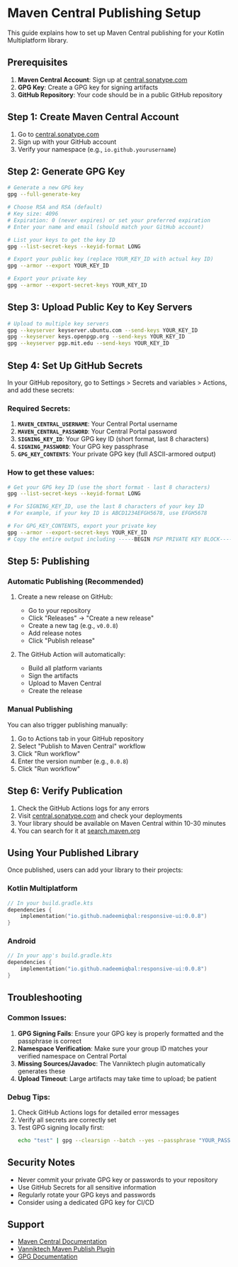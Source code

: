 # Maven Central Publishing Setup

This guide explains how to set up Maven Central publishing for your Kotlin Multiplatform library.

## Prerequisites

1. **Maven Central Account**: Sign up at [central.sonatype.com](https://central.sonatype.com/)
2. **GPG Key**: Create a GPG key for signing artifacts
3. **GitHub Repository**: Your code should be in a public GitHub repository

## Step 1: Create Maven Central Account

1. Go to [central.sonatype.com](https://central.sonatype.com/)
2. Sign up with your GitHub account
3. Verify your namespace (e.g., `io.github.yourusername`)

## Step 2: Generate GPG Key

```bash
# Generate a new GPG key
gpg --full-generate-key

# Choose RSA and RSA (default)
# Key size: 4096
# Expiration: 0 (never expires) or set your preferred expiration
# Enter your name and email (should match your GitHub account)

# List your keys to get the key ID
gpg --list-secret-keys --keyid-format LONG

# Export your public key (replace YOUR_KEY_ID with actual key ID)
gpg --armor --export YOUR_KEY_ID

# Export your private key
gpg --armor --export-secret-keys YOUR_KEY_ID
```

## Step 3: Upload Public Key to Key Servers

```bash
# Upload to multiple key servers
gpg --keyserver keyserver.ubuntu.com --send-keys YOUR_KEY_ID
gpg --keyserver keys.openpgp.org --send-keys YOUR_KEY_ID
gpg --keyserver pgp.mit.edu --send-keys YOUR_KEY_ID
```

## Step 4: Set Up GitHub Secrets

In your GitHub repository, go to Settings > Secrets and variables > Actions, and add these secrets:

### Required Secrets:

1. **`MAVEN_CENTRAL_USERNAME`**: Your Central Portal username
2. **`MAVEN_CENTRAL_PASSWORD`**: Your Central Portal password
3. **`SIGNING_KEY_ID`**: Your GPG key ID (short format, last 8 characters)
4. **`SIGNING_PASSWORD`**: Your GPG key passphrase
5. **`GPG_KEY_CONTENTS`**: Your private GPG key (full ASCII-armored output)

### How to get these values:

```bash
# Get your GPG key ID (use the short format - last 8 characters)
gpg --list-secret-keys --keyid-format LONG

# For SIGNING_KEY_ID, use the last 8 characters of your key ID
# For example, if your key ID is ABCD1234EFGH5678, use EFGH5678

# For GPG_KEY_CONTENTS, export your private key
gpg --armor --export-secret-keys YOUR_KEY_ID
# Copy the entire output including -----BEGIN PGP PRIVATE KEY BLOCK----- and -----END PGP PRIVATE KEY BLOCK-----
```

## Step 5: Publishing

### Automatic Publishing (Recommended)

1. Create a new release on GitHub:
   - Go to your repository
   - Click "Releases" → "Create a new release"
   - Create a new tag (e.g., `v0.0.8`)
   - Add release notes
   - Click "Publish release"

2. The GitHub Action will automatically:
   - Build all platform variants
   - Sign the artifacts
   - Upload to Maven Central
   - Create the release

### Manual Publishing

You can also trigger publishing manually:

1. Go to Actions tab in your GitHub repository
2. Select "Publish to Maven Central" workflow
3. Click "Run workflow"
4. Enter the version number (e.g., `0.0.8`)
5. Click "Run workflow"

## Step 6: Verify Publication

1. Check the GitHub Actions logs for any errors
2. Visit [central.sonatype.com](https://central.sonatype.com/) and check your deployments
3. Your library should be available on Maven Central within 10-30 minutes
4. You can search for it at [search.maven.org](https://search.maven.org/)

## Using Your Published Library

Once published, users can add your library to their projects:

### Kotlin Multiplatform

```kotlin
// In your build.gradle.kts
dependencies {
    implementation("io.github.nadeemiqbal:responsive-ui:0.0.8")
}
```

### Android

```kotlin
// In your app's build.gradle.kts
dependencies {
    implementation("io.github.nadeemiqbal:responsive-ui:0.0.8")
}
```

## Troubleshooting

### Common Issues:

1. **GPG Signing Fails**: Ensure your GPG key is properly formatted and the passphrase is correct
2. **Namespace Verification**: Make sure your group ID matches your verified namespace on Central Portal
3. **Missing Sources/Javadoc**: The Vanniktech plugin automatically generates these
4. **Upload Timeout**: Large artifacts may take time to upload; be patient

### Debug Tips:

1. Check GitHub Actions logs for detailed error messages
2. Verify all secrets are correctly set
3. Test GPG signing locally first:
   ```bash
   echo "test" | gpg --clearsign --batch --yes --passphrase "YOUR_PASSPHRASE" --pinentry-mode loopback
   ```

## Security Notes

- Never commit your private GPG key or passwords to your repository
- Use GitHub Secrets for all sensitive information
- Regularly rotate your GPG keys and passwords
- Consider using a dedicated GPG key for CI/CD

## Support

- [Maven Central Documentation](https://central.sonatype.org/publish/publish-guide/)
- [Vanniktech Maven Publish Plugin](https://github.com/vanniktech/gradle-maven-publish-plugin)
- [GPG Documentation](https://gnupg.org/documentation/) 